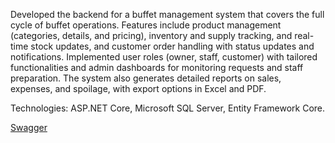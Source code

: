 Developed the backend for a buffet management system that covers the full cycle of buffet operations. Features include product management (categories, details, and pricing), inventory and supply tracking, and real-time stock updates, and customer order handling with status updates and notifications. Implemented user roles (owner, staff, customer) with tailored functionalities and admin dashboards for monitoring requests and staff preparation. The system also generates detailed reports on sales, expenses, and spoilage, with export options in Excel and PDF.

Technologies: ASP.NET Core, Microsoft SQL Server, Entity Framework Core.

[Swagger](https://buffet.runasp.net/swagger/index.html)
